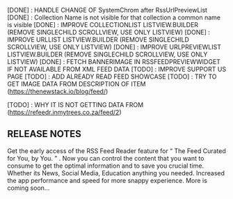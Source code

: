 
[DONE] : HANDLE CHANGE OF SystemChrom after RssUrlPreviewList
[DONE] : Collection Name is not visible for that collection a common name is visible
[DONE] : IMPROVE COLLECTIONLIST LISTVIEW.BUILDER (REMOVE SINGLECHILD SCROLLVIEW, USE ONLY LISTVIEW)
[DONE] : IMPROVE URLLIST LISTVIEW.BUILDER (REMOVE SINGLECHILD SCROLLVIEW, USE ONLY LISTVIEW)
[DONE] : IMPROVE URLPREVIEWLIST LISTVIEW.BUILDER (REMOVE SINGLECHILD SCROLLVIEW, USE ONLY LISTVIEW)
[DONE] : FETCH BANNERIMAGE IN RSSFEEDPREVIEWWIDGET IF NOT AVAILABLE FROM XML FEED DATA 
[TODO] : IMPROVE SUPPORT US PAGE
[TODO] : ADD ALREADY READ FEED SHOWCASE
[TODO] : TRY TO GET IMAGE DATA FROM DESCRIPTION OF ITEM (https://thenewstack.io/blog/feed/)



[TODO] : WHY IT IS NOT GETTING DATA FROM (https://refeedr.inmytrees.co.za/feed/2)

## RELEASE NOTES
<en-GB>
 Get the early access of the RSS Feed Reader feature for “ The Feed Curated for You, by You. ” .
Now you can control the content that you want to consume to get the optimal information and to save you crucial time. Whether its News, Social Media, Education anything you needed.
Increased the app performance and speed for more snappy experience. 
More is coming soon...
</en-GB>